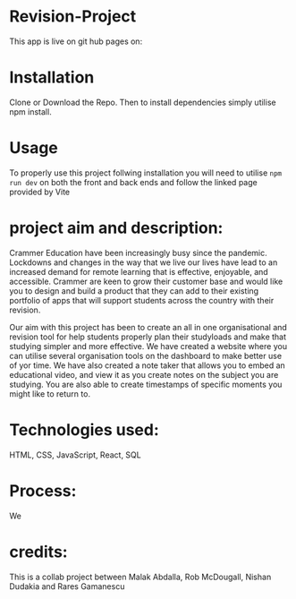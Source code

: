 # Revision-Project

This app is live on git hub pages on:

# Installation

Clone or Download the Repo. Then to install dependencies
simply utilise npm install.

# Usage

To properly use this project follwing installation you will need to utilise `npm run dev` on both the front and back ends and follow the linked page provided by Vite

# project aim and description:

Crammer Education have been increasingly busy since the pandemic. Lockdowns and changes in the way that we live our lives have lead to an increased demand for remote learning that is effective, enjoyable, and accessible. Crammer are keen to grow their customer base and would like you to design and build a product that they can add to their existing portfolio of apps that will support students across the country with their revision.

Our aim with this project has been to create an all in one organisational and revision tool for help students properly plan their studyloads and make that studying simpler and more effective. We have created a website where you can utilise several organisation tools on the dashboard to make better use of yor time. We have also created a note taker that allows you to embed an educational video, and view it as you create notes on the subject you are studying. You are also able to create timestamps of specific moments you might like to return to.

# Technologies used:

HTML, CSS, JavaScript, React, SQL

# Process:

We

# credits:

This is a collab project between Malak Abdalla, Rob McDougall, Nishan Dudakia and Rares Gamanescu

